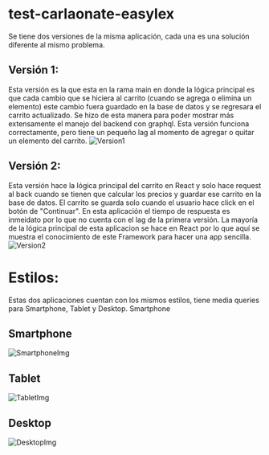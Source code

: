 # test-carlaonate-easylex

Se tiene dos versiones de la misma aplicación, cada una es una solución diferente al mismo problema.

## Versión 1:
Esta versión es la que esta en la rama main en donde la lógica principal es que cada cambio que se hiciera al carrito (cuando se agrega o elimina un elemento) este cambio fuera guardado en la base de datos y se regresara el carrito actualizado.
Se hizo de esta manera para poder mostrar más extensamente el manejo del backend con graphql.
Esta versión funciona correctamente, pero tiene un pequeño lag al momento de agregar o quitar un elemento del carrito.
![Version1](https://github.com/CarlaOnate/test-carlaonate-easylex/blob/main/Version1.gif)


## Versión 2: 
Esta versión hace la lógica principal del carrito en React y solo hace request al back cuando se tienen que calcular los precios y guardar ese carrito en la base de datos. El carrito se guarda solo cuando el usuario hace click en el botón de "Continuar".
En esta aplicación el tiempo de respuesta es inmeidato por lo que no cuenta con el lag de la primera versión. La mayoría de la lógica principal de esta aplicacion se hace en React por lo que aquí se muestra el conocimiento de este Framework para hacer una app sencilla. 
![Version2](https://github.com/CarlaOnate/test-carlaonate-easylex/blob/main/Version2.gif)

# Estilos:
Estas dos aplicaciones cuentan con los mismos estilos, tiene media queries para Smartphone, Tablet y Desktop.
Smartphone

## Smartphone
![SmartphoneImg](https://github.com/CarlaOnate/test-carlaonate-easylex/blob/main/mobileStyles.png)

## Tablet
![TabletImg](https://github.com/CarlaOnate/test-carlaonate-easylex/blob/main/tabletStyles.png)

## Desktop
![DesktopImg](https://github.com/CarlaOnate/test-carlaonate-easylex/blob/main/desktopStyles.png)
